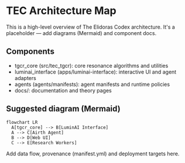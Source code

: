 # TEC Architecture Map

This is a high-level overview of The Elidoras Codex architecture. It's a placeholder — add diagrams (Mermaid) and component docs.

## Components

- tgcr_core (src/tec_tgcr): core resonance algorithms and utilities
- luminai_interface (apps/luminai-interface): interactive UI and agent adapters
- agents (agents/manifests): agent manifests and runtime policies
- docs/: documentation and theory pages

## Suggested diagram (Mermaid)

```mermaid
flowchart LR
  A[tgcr_core] --> B[LuminAI Interface]
  A --> C[Airth Agent]
  B --> D[Web UI]
  C --> E[Research Workers]
```

Add data flow, provenance (manifest.yml) and deployment targets here.
